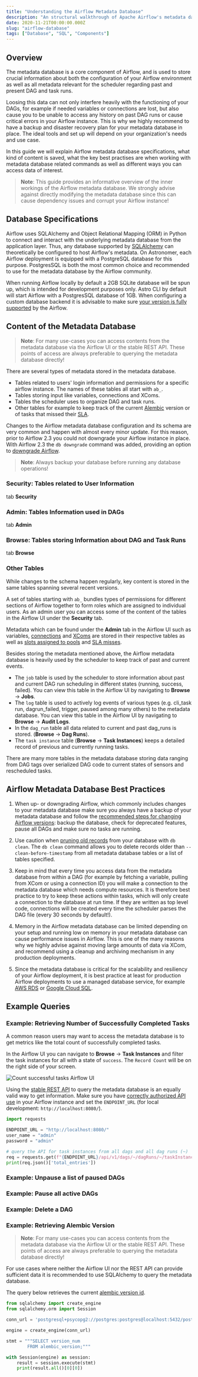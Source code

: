 ```yaml
---
title: "Understanding the Airflow Metadata Database"
description: "An structural walkthrough of Apache Airflow's metadata database, with a full ERD."
date: 2020-11-21T00:00:00.000Z
slug: "airflow-database"
tags: ["Database", "SQL", "Components"]
---
```


## Overview

The metadata database is a core component of Airflow, and is used to store crucial information about both the configuration of your Airflow environment as well as all metadata relevant for the scheduler regarding past and present DAG and task runs.

Loosing this data can not only interfere heavily with the functioning of your DAGs, for example if needed variables or connections are lost, but also cause you to be unable to access any history on past DAG runs or cause critical errors in your Airflow instance. This is why we highly recommend to have a backup and disaster recovery plan for your metadata database in place. The ideal tools and set up will depend on your organization's needs and use case.

In this guide we will explain Airflow metadata database specifications, what kind of content is saved, what the key best practises are when working with metadata database related commands as well as different ways you can access data of interest.

> **Note**: This guide provides an informative overview of the inner workings of the Airflow metadata database. We strongly advise against directly modifying the metadata database since this can cause dependency issues and corrupt your Airflow instance!

## Database Specifications

Airflow uses SQLAlchemy and Object Relational Mapping (ORM) in Python to connect and interact with the underlying metadata database from the application layer. Thus, any database supported by [SQLAlchemy](https://www.sqlalchemy.org/) can theoretically be configured to host Airflow's metadata. On Astronomer, each Airflow deployment is equipped with a PostgreSQL database for this purpose. PostgresSQL is both the most common choice and recommended to use for the metadata database by the Airflow community.

When running Airflow locally by default a 2GB SQLite database will be spun up, which is intended for development purposes only. Astro CLI by default will start Airflow with a PostgresSQL database of 1GB. When configuring a custom database backend it is advisable to make sure [your version is fully supported](https://airflow.apache.org/docs/apache-airflow/stable/howto/set-up-database.html#choosing-database-backend) by the Airflow.


## Content of the Metadata Database

> **Note**: For many use-cases you can access contents from the metadata database via the Airflow UI or the stable REST API. These points of access are always preferable to querying the metadata database directly!

There are several types of metadata stored in the metadata database.

- Tables related to users' login information and permissions for a specific airflow instance. The names of these tables all start with `ab_`.
- Tables storing input like variables, connections and XComs.
- Tables the scheduler uses to organize DAG and task runs.  
- Other tables for example to keep track of the current [Alembic](https://alembic.sqlalchemy.org/en/latest/index.html) version or of tasks that missed their [SLA](https://www.astronomer.io/guides/error-notifications-in-airflow/#airflow-slas).

Changes to the Airflow metadata database configuration and its schema are very common and happen with almost every minor update. For this reason, prior to Airflow 2.3 you could not downgrade your Airflow instance in place. With Airflow 2.3 the `db downgrade` command was added, providing an option to [downgrade Airflow](https://airflow.apache.org/docs/apache-airflow/2.3.0/usage-cli.html#downgrading-airflow).

> **Note**: Always backup your database before running any database operations!

### Security: Tables related to User Information

tab **Security**

### Admin: Tables Information used in DAGs

tab **Admin**

### Browse: Tables storing Information about DAG and Task Runs

tab **Browse**

### Other Tables

While changes to the schema happen regularly, key content is stored in the same tables spanning several recent versions.

A set of tables starting with `ab_` bundles types of permissions for different sections of Airflow together to form roles which are assigned to individual users. As an admin user you can access some of the content of the tables in the Airflow UI under the **Security** tab.

Metadata which can be found under the **Admin** tab in the Airflow UI such as variables, [connections](https://www.astronomer.io/guides/connections) and [XComs](https://www.astronomer.io/guides/airflow-passing-data-between-tasks) are stored in their respective tables as well as [slots assigned to pools](https://www.astronomer.io/guides/airflow-pools/) and [SLA misses](https://www.astronomer.io/guides/error-notifications-in-airflow/#airflow-slas).  

Besides storing the metadata mentioned above, the Airflow metadata database is heavily used by the scheduler to keep track of past and current events.

- The `job` table is used by the scheduler to store information about past and current DAG run scheduling in different states (running, success, failed). You can view this table in the Airflow UI by navigating to **Browse** -> **Jobs**.
- The `log` table is used to actively log events of various types (e.g. cli_task run, dagrun_failed, trigger, paused among many others) to the metadata database. You can view this table in the Airflow UI by navigating to **Browse** -> **Audit Logs**.
- In the `dag_run` table all data related to current and past dag_runs is stored. (**Browse** -> **Dag Runs**).
- The `task instance` table (**Browse** -> **Task Instances**) keeps a detailed record of previous and currently running tasks.

There are many more tables in the metadata database storing data ranging from DAG tags over serialized DAG code to current states of sensors and rescheduled tasks.

## Airflow Metadata Database Best Practices

1. When up- or downgrading Airflow, which commonly includes changes to your metadata database make sure you always have a backup of your metadata database and follow the [recommended steps for changing Airflow versions](https://airflow.apache.org/docs/apache-airflow/stable/installation/upgrading.html?highlight=upgrade): backup the database, check for deprecated features, pause all DAGs and make sure no tasks are running.

2. Use caution when [pruning old records](https://airflow.apache.org/docs/apache-airflow/stable/usage-cli.html#purge-history-from-metadata-database) from your database with `db clean`. The `db clean` command allows you to delete records older than `--clean-before-timestamp` from all metadata database tables or a list of tables specified.

3. Keep in mind that every time you access data from the metadata database from within a DAG (for example by fetching a variable, pulling from XCom or using a connection ID) you will make a connection to the metadata database which needs compute resources. It is therefore best practice to try to keep these actions within tasks, which will only create a connection to the database at run time. If they are written as top level code, connections will be created every time the scheduler parses the DAG file (every 30 seconds by default!).

4. Memory in the Airflow metadata database can be limited depending on your setup and running low on memory in your metadata database can cause performance issues in Airflow. This is one of the many reasons why we highly advise against moving large amounts of data via XCom, and recommend using a cleanup and archiving mechanism in any production deployments.

5. Since the metadata database is critical for the scalability and resiliency of your Airflow deployment, it is best practice at least for production Airflow deployments to use a managed database service, for example [AWS RDS](https://aws.amazon.com/rds/) or [Google Cloud SQL](https://cloud.google.com/sql).

## Example Queries

### Example: Retrieving Number of Successfully Completed Tasks

A common reason users may want to access the metadata database is to get metrics like the total count of successfully completed tasks.

In the Airflow UI you can navigate to **Browse** -> **Task Instances** and filter the task instances for all with a state of `success`. The `Record Count` will be on the right side of your screen.

![Count successful tasks Airflow UI](<https://assets2.astronomer.io/main/guides/your-guide-folder/successful_tasks_UI.png>)

Using the [stable REST API](https://airflow.apache.org/docs/apache-airflow/stable/stable-rest-api-ref.html#section/Overview) to query the metadata database is an equally valid way to get information. Make sure you have [correctly authorized API use](https://airflow.apache.org/docs/apache-airflow/stable/security/api.html) in your Airflow instance and set the `ENDPOINT_URL` (for local development: `http://localhost:8080/`).

```python
import requests

ENDPOINT_URL = "http://localhost:8080/"
user_name = "admin"
password = "admin"

# query the API for task instances from all dags and all dag runs (~)
req = requests.get(f"{ENDPOINT_URL}/api/v1/dags/~/dagRuns/~/taskInstances?state=success",  auth=(user_name, password))
print(req.json()['total_entries'])
```

### Example: Unpause a list of paused DAGs


### Example: Pause all active DAGs


### Example: Delete a DAG


### Example: Retrieving Alembic Version

> **Note**: For many use-cases you can access contents from the metadata database via the Airflow UI or the stable REST API. These points of access are always preferable to querying the metadata database directly!

For use cases where neither the Airflow UI nor the REST API can provide sufficient data it is recommended to use SQLAlchemy to query the metadata database.

The query below retrieves the current [alembic version id](https://alembic.sqlalchemy.org/en/latest/).

```python
from sqlalchemy import create_engine
from sqlalchemy.orm import Session

conn_url = 'postgresql+psycopg2://postgres:postgres@localhost:5432/postgres'

engine = create_engine(conn_url)

stmt = """SELECT version_num
        FROM alembic_version;"""

with Session(engine) as session:
    result = session.execute(stmt)
    print(result.all()[0][0])
```

